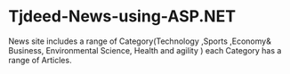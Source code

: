 # Tjdeed-News-using-ASP.NET
News site includes a range of Category(Technology ,Sports ,Economy&amp; Business,  Environmental Science,  Health and agility ) each Category has a range of Articles.

